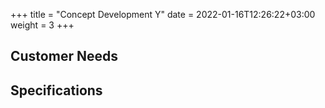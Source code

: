 +++
title = "Concept Development Y"
date = 2022-01-16T12:26:22+03:00
weight = 3
+++

## Customer Needs

## Specifications